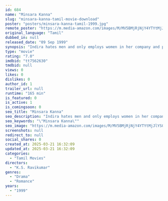 ```yaml
---
id: 684
name: "Minsara Kanna"
slug: "minsara-kanna-tamil-movie-download"
poster: "posters/minsara-kanna-tamil-1999.jpg"
remote_poster: "https://m.media-amazon.com/images/M/MV5BMjRjNjY4YTYtMjJlYS00M2Y4LWEyYjctZjM0YWUxNGI3NDRjXkEyXkFqcGc@._V1_SX300.jpg"
original_language: "Tamil"
dubbed_in: null
released_date: "09 Sep 1999"
synopsis: "Indira hates men and only employs women in her company and personal staff. Kaasi enters her life as a driver and soon, one by one, his entire family is employed in her house, with a desired motive."
type: "movie"
rating: "7.0"
imdbid: "tt7562630"
tmdbid: null
views: 0
likes: 0
dislikes: 0
author_id: 1
trailer_url: null
runtime: "165 min"
is_featured: 0
is_active: 1
is_comingsoon: 0
seo_title: "Minsara Kanna"
seo_description: "Indira hates men and only employs women in her company and personal staff. Kaasi enters her life as a driver and soon, one by one, his entire family is employed in her house, with a desired motive."
seo_keywords: "\"Minsara Kanna\""
seo_image: "https://m.media-amazon.com/images/M/MV5BMjRjNjY4YTYtMjJlYS00M2Y4LWEyYjctZjM0YWUxNGI3NDRjXkEyXkFqcGc@._V1_SX300.jpg"
screenshots: null
redirect_to: null
social_shares: 0
created_at: 2025-03-21 16:32:09
updated_at: 2025-03-21 16:32:09
categories:
  - "Tamil Movies"
directors:
  - "K.S. Ravikumar"
genres:
  - "Drama"
  - "Romance"
years:
  - "1999"
---
```

